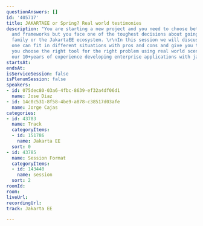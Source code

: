 ```yaml
---
questionAnswers: []
id: '405717'
title: JAKARTAEE or Spring? Real world testimonies
description: "You are starting a new project and you need to choose between languages
  and frameworks but you face one of the toughest decisions about going with the Spring
  family or the JakartaEE ecosystem. \r\nIn this session we will discuss how each
  one can fit in different situations with pros and cons and give you tips to help
  you choose the right tool for the right problem using real world scenarios from
  our 10+years of experience developing enterprise applications with java. "
startsAt: 
endsAt: 
isServiceSession: false
isPlenumSession: false
speakers:
- id: 075dec80-03a6-4fbc-8639-ef32a4df06d1
  name: Jose Diaz
- id: 14c0c531-8f58-4be9-a878-c38517d03afe
  name: Jorge Cajas
categories:
- id: 43783
  name: Track
  categoryItems:
  - id: 151786
    name: Jakarta EE
  sort: 0
- id: 43785
  name: Session Format
  categoryItems:
  - id: 143440
    name: session
  sort: 2
roomId: 
room: 
liveUrl: 
recordingUrl: 
track: Jakarta EE

---
```

